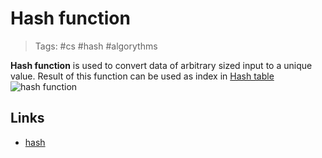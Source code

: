 # Hash function
>Tags: #cs #hash #algorythms 

**Hash function** is used to convert data of arbitrary sized input to a unique value. Result of this function can be used as index in [Hash table](notes/old/hash-table.md)
![hash function](files/hash-function.png)
## Links
- [hash](notes/old/hash.md)